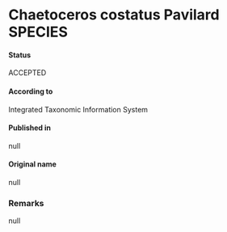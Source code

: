 Chaetoceros costatus Pavilard SPECIES
=======

#### Status
ACCEPTED

#### According to
Integrated Taxonomic Information System

#### Published in
null

#### Original name
null

### Remarks
null